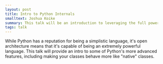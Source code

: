 ```yaml
---
layout: post
title: Intro to Python Internals
smalltext: Joshua Koike
summary: This talk will be an introduction to leveraging the full power of python
tags: talk
---
```


While Python has a reputation for being a simplistic language, it's open architecture means that it's capable of being an extremely powerful language. This talk will provide an intro to some of Python's more advanced features, including making your classes behave more like "native" classes.